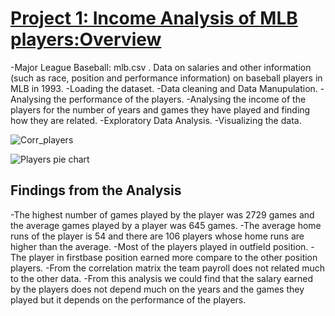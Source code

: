 # [Project 1: Income Analysis of MLB players:Overview](https://github.com/lathapriya17/Lathapriya-Portfolio)
-Major League Baseball: mlb.csv . Data on salaries and other information (such as race, position and performance information) on baseball players in MLB in 1993.
-Loading the dataset.
-Data cleaning and Data Manupulation.
-Analysing the performance of the players.
-Analysing the income of the  players for the number of years and games they have played and finding how they are related.
-Exploratory Data Analysis.
-Visualizing the data.

![Corr_players](https://user-images.githubusercontent.com/52881963/156645770-38141e99-2c3d-4a55-96f5-fba49c8f09ce.png)

![Players pie chart](https://user-images.githubusercontent.com/52881963/156644390-05a72a67-9008-46ec-be74-1531b8862e7b.png)

## Findings from the Analysis
-The highest number of games played by the player was 2729 games and the average games played by a player was 645 games.
-The average home runs of the player is 54 and there are 106 players whose home runs are  higher than the average.
-Most of the players played in outfield position.
-The player in firstbase position earned more compare to the other position players.
-From the correlation matrix the team payroll does not related much to the other data.
-From this analysis we could find that the salary earned by the players does not depend much on the years and the games they played but it depends on the performance of the players.
